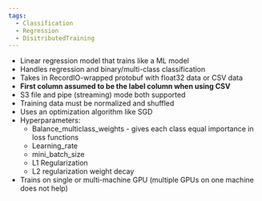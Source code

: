 ```yaml
---
tags:
  - Classification
  - Regression
  - DisitributedTraining
---
```

- Linear regression model that trains like a ML model
- Handles regression and binary/multi-class classification
- Takes in RecordIO-wrapped protobuf with float32 data or CSV data
- **First column assumed to be the label column when using CSV**
- S3 file and pipe (streaming) mode both supported
- Training data must be normalized and shuffled
- Uses an optimization algorithm like SGD
- Hyperparameters:
	- Balance_multiclass_weights - gives each class equal importance in loss functions
	- Learning_rate
	- mini_batch_size
	- L1 Regularization
	- L2 regularization weight decay
- Trains on single or multi-machine GPU (multiple GPUs on one machine does not help)